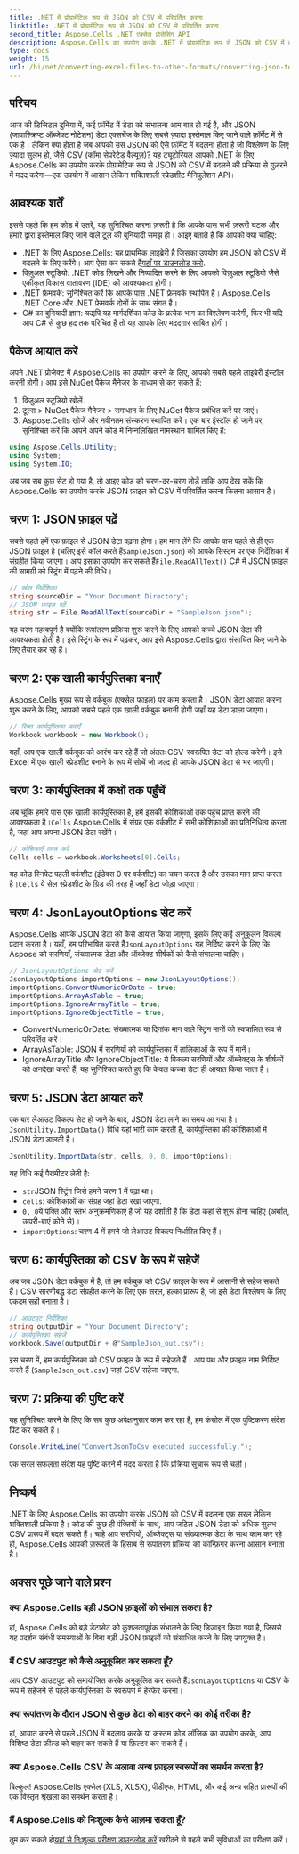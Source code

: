 ```yaml
---
title: .NET में प्रोग्रामेटिक रूप से JSON को CSV में परिवर्तित करना
linktitle: .NET में प्रोग्रामेटिक रूप से JSON को CSV में परिवर्तित करना
second_title: Aspose.Cells .NET एक्सेल प्रोसेसिंग API
description: Aspose.Cells का उपयोग करके .NET में प्रोग्रामेटिक रूप से JSON को CSV में बदलने का तरीका जानें। निर्बाध डेटा रूपांतरण सुनिश्चित करने के लिए हमारे चरण-दर-चरण मार्गदर्शिका का पालन करें।
type: docs
weight: 15
url: /hi/net/converting-excel-files-to-other-formats/converting-json-to-csv/
---
```

## परिचय
आज की डिजिटल दुनिया में, कई फ़ॉर्मेट में डेटा को संभालना आम बात हो गई है, और JSON (जावास्क्रिप्ट ऑब्जेक्ट नोटेशन) डेटा एक्सचेंज के लिए सबसे ज़्यादा इस्तेमाल किए जाने वाले फ़ॉर्मेट में से एक है। लेकिन क्या होता है जब आपको उस JSON को ऐसे फ़ॉर्मेट में बदलना होता है जो विश्लेषण के लिए ज़्यादा सुलभ हो, जैसे CSV (कॉमा सेपरेटेड वैल्यूज़)? यह ट्यूटोरियल आपको .NET के लिए Aspose.Cells का उपयोग करके प्रोग्रामेटिक रूप से JSON को CSV में बदलने की प्रक्रिया से गुज़रने में मदद करेगा—एक उपयोग में आसान लेकिन शक्तिशाली स्प्रेडशीट मैनिपुलेशन API। 
## आवश्यक शर्तें
इससे पहले कि हम कोड में उतरें, यह सुनिश्चित करना ज़रूरी है कि आपके पास सभी ज़रूरी घटक और हमारे द्वारा इस्तेमाल किए जाने वाले टूल की बुनियादी समझ हो। आइए बताते हैं कि आपको क्या चाहिए:
-  .NET के लिए Aspose.Cells: यह प्राथमिक लाइब्रेरी है जिसका उपयोग हम JSON को CSV में बदलने के लिए करेंगे। आप ऐसा कर सकते हैं[यहाँ पर डाउनलोड करो](https://releases.aspose.com/cells/net/).
- विज़ुअल स्टूडियो: .NET कोड लिखने और निष्पादित करने के लिए आपको विज़ुअल स्टूडियो जैसे एकीकृत विकास वातावरण (IDE) की आवश्यकता होगी।
- .NET फ्रेमवर्क: सुनिश्चित करें कि आपके पास .NET फ्रेमवर्क स्थापित है। Aspose.Cells .NET Core और .NET फ्रेमवर्क दोनों के साथ संगत है।
- C# का बुनियादी ज्ञान: यद्यपि यह मार्गदर्शिका कोड के प्रत्येक भाग का विश्लेषण करेगी, फिर भी यदि आप C# से कुछ हद तक परिचित हैं तो यह आपके लिए मददगार साबित होगी।
## पैकेज आयात करें
अपने .NET प्रोजेक्ट में Aspose.Cells का उपयोग करने के लिए, आपको सबसे पहले लाइब्रेरी इंस्टॉल करनी होगी। आप इसे NuGet पैकेज मैनेजर के माध्यम से कर सकते हैं:
1. विजुअल स्टूडियो खोलें.
2. टूल्स > NuGet पैकेज मैनेजर > समाधान के लिए NuGet पैकेज प्रबंधित करें पर जाएं।
3. Aspose.Cells खोजें और नवीनतम संस्करण स्थापित करें।
एक बार इंस्टॉल हो जाने पर, सुनिश्चित करें कि आपने अपने कोड में निम्नलिखित नामस्थान शामिल किए हैं:
```csharp
using Aspose.Cells.Utility;
using System;
using System.IO;
```
अब जब सब कुछ सेट हो गया है, तो आइए कोड को चरण-दर-चरण तोड़ें ताकि आप देख सकें कि Aspose.Cells का उपयोग करके JSON फ़ाइल को CSV में परिवर्तित करना कितना आसान है।
## चरण 1: JSON फ़ाइल पढ़ें
 सबसे पहले हमें एक फ़ाइल से JSON डेटा पढ़ना होगा। हम मान लेंगे कि आपके पास पहले से ही एक JSON फ़ाइल है (चलिए इसे कॉल करते हैं`SampleJson.json`) को आपके सिस्टम पर एक निर्देशिका में संग्रहीत किया जाएगा।
आप इसका उपयोग कर सकते हैं`File.ReadAllText()` C# में JSON फ़ाइल की सामग्री को स्ट्रिंग में पढ़ने की विधि।
```csharp
// स्रोत निर्देशिका
string sourceDir = "Your Document Directory";
// JSON फ़ाइल पढ़ें
string str = File.ReadAllText(sourceDir + "SampleJson.json");
```

यह चरण महत्वपूर्ण है क्योंकि रूपांतरण प्रक्रिया शुरू करने के लिए आपको कच्चे JSON डेटा की आवश्यकता होती है। इसे स्ट्रिंग के रूप में पढ़कर, आप इसे Aspose.Cells द्वारा संसाधित किए जाने के लिए तैयार कर रहे हैं।
## चरण 2: एक खाली कार्यपुस्तिका बनाएँ
Aspose.Cells मुख्य रूप से वर्कबुक (एक्सेल फाइल) पर काम करता है। JSON डेटा आयात करना शुरू करने के लिए, आपको सबसे पहले एक खाली वर्कबुक बनानी होगी जहाँ यह डेटा डाला जाएगा।
```csharp
// रिक्त कार्यपुस्तिका बनाएँ
Workbook workbook = new Workbook();
```
यहाँ, आप एक खाली वर्कबुक को आरंभ कर रहे हैं जो अंततः CSV-स्वरूपित डेटा को होल्ड करेगी। इसे Excel में एक खाली स्प्रेडशीट बनाने के रूप में सोचें जो जल्द ही आपके JSON डेटा से भर जाएगी।
## चरण 3: कार्यपुस्तिका में कक्षों तक पहुँचें
 अब चूंकि हमारे पास एक खाली कार्यपुस्तिका है, हमें इसकी कोशिकाओं तक पहुंच प्राप्त करने की आवश्यकता है।`Cells` Aspose.Cells में संग्रह एक वर्कशीट में सभी कोशिकाओं का प्रतिनिधित्व करता है, जहां आप अपना JSON डेटा रखेंगे।
```csharp
// कोशिकाएँ प्राप्त करें
Cells cells = workbook.Worksheets[0].Cells;
```
यह कोड स्निपेट पहली वर्कशीट (इंडेक्स 0 पर वर्कशीट) का चयन करता है और उसका मान प्राप्त करता है।`Cells` ये सेल स्प्रेडशीट के ग्रिड की तरह हैं जहाँ डेटा जोड़ा जाएगा।
## चरण 4: JsonLayoutOptions सेट करें
 Aspose.Cells आपके JSON डेटा को कैसे आयात किया जाएगा, इसके लिए कई अनुकूलन विकल्प प्रदान करता है। यहाँ, हम परिभाषित करते हैं`JsonLayoutOptions` यह निर्दिष्ट करने के लिए कि Aspose को सरणियाँ, संख्यात्मक डेटा और ऑब्जेक्ट शीर्षकों को कैसे संभालना चाहिए।
```csharp
// JsonLayoutOptions सेट करें
JsonLayoutOptions importOptions = new JsonLayoutOptions();
importOptions.ConvertNumericOrDate = true;
importOptions.ArrayAsTable = true;
importOptions.IgnoreArrayTitle = true;
importOptions.IgnoreObjectTitle = true;
```

- ConvertNumericOrDate: संख्यात्मक या दिनांक मान वाले स्ट्रिंग मानों को स्वचालित रूप से परिवर्तित करें।
- ArrayAsTable: JSON में सरणियों को कार्यपुस्तिका में तालिकाओं के रूप में मानें।
- IgnoreArrayTitle और IgnoreObjectTitle: ये विकल्प सरणियों और ऑब्जेक्ट्स के शीर्षकों को अनदेखा करते हैं, यह सुनिश्चित करते हुए कि केवल कच्चा डेटा ही आयात किया जाता है।
## चरण 5: JSON डेटा आयात करें
 एक बार लेआउट विकल्प सेट हो जाने के बाद, JSON डेटा लाने का समय आ गया है।`JsonUtility.ImportData()` विधि यहां भारी काम करती है, कार्यपुस्तिका की कोशिकाओं में JSON डेटा डालती है।
```csharp
JsonUtility.ImportData(str, cells, 0, 0, importOptions);
```
यह विधि कई पैरामीटर लेती है:
- `str`JSON स्ट्रिंग जिसे हमने चरण 1 में पढ़ा था।
- `cells`: कोशिकाओं का संग्रह जहां डेटा रखा जाएगा.
- `0, 0`ये पंक्ति और स्तंभ अनुक्रमणिकाएं हैं जो यह दर्शाती हैं कि डेटा कहां से शुरू होना चाहिए (अर्थात, ऊपरी-बाएं कोने से)।
- `importOptions`: चरण 4 में हमने जो लेआउट विकल्प निर्धारित किए हैं।
## चरण 6: कार्यपुस्तिका को CSV के रूप में सहेजें
अब जब JSON डेटा वर्कबुक में है, तो हम वर्कबुक को CSV फ़ाइल के रूप में आसानी से सहेज सकते हैं। CSV सारणीबद्ध डेटा संग्रहीत करने के लिए एक सरल, हल्का प्रारूप है, जो इसे डेटा विश्लेषण के लिए एकदम सही बनाता है।
```csharp
// आउटपुट निर्देशिका
string outputDir = "Your Document Directory";
// कार्यपुस्तिका सहेजें
workbook.Save(outputDir + @"SampleJson_out.csv");
```
इस चरण में, हम कार्यपुस्तिका को CSV फ़ाइल के रूप में सहेजते हैं। आप पथ और फ़ाइल नाम निर्दिष्ट करते हैं (`SampleJson_out.csv`) जहां CSV सहेजा जाएगा.
## चरण 7: प्रक्रिया की पुष्टि करें
यह सुनिश्चित करने के लिए कि सब कुछ अपेक्षानुसार काम कर रहा है, हम कंसोल में एक पुष्टिकरण संदेश प्रिंट कर सकते हैं।
```csharp
Console.WriteLine("ConvertJsonToCsv executed successfully.");
```
एक सरल सफलता संदेश यह पुष्टि करने में मदद करता है कि प्रक्रिया सुचारू रूप से चली।
## निष्कर्ष
.NET के लिए Aspose.Cells का उपयोग करके JSON को CSV में बदलना एक सरल लेकिन शक्तिशाली प्रक्रिया है। कोड की कुछ ही पंक्तियों के साथ, आप जटिल JSON डेटा को अधिक सुलभ CSV प्रारूप में बदल सकते हैं। चाहे आप सरणियों, ऑब्जेक्ट्स या संख्यात्मक डेटा के साथ काम कर रहे हों, Aspose.Cells आपकी ज़रूरतों के हिसाब से रूपांतरण प्रक्रिया को कॉन्फ़िगर करना आसान बनाता है।
## अक्सर पूछे जाने वाले प्रश्न
### क्या Aspose.Cells बड़ी JSON फ़ाइलों को संभाल सकता है?
हां, Aspose.Cells को बड़े डेटासेट को कुशलतापूर्वक संभालने के लिए डिज़ाइन किया गया है, जिससे यह प्रदर्शन संबंधी समस्याओं के बिना बड़ी JSON फ़ाइलों को संसाधित करने के लिए उपयुक्त है।
### मैं CSV आउटपुट को कैसे अनुकूलित कर सकता हूँ?
 आप CSV आउटपुट को समायोजित करके अनुकूलित कर सकते हैं`JsonLayoutOptions` या CSV के रूप में सहेजने से पहले कार्यपुस्तिका के स्वरूपण में हेरफेर करना।
### क्या रूपांतरण के दौरान JSON से कुछ डेटा को बाहर करने का कोई तरीका है?
हां, आयात करने से पहले JSON में बदलाव करके या कस्टम कोड लॉजिक का उपयोग करके, आप विशिष्ट डेटा फ़ील्ड को बाहर कर सकते हैं या फ़िल्टर कर सकते हैं।
### क्या Aspose.Cells CSV के अलावा अन्य फ़ाइल स्वरूपों का समर्थन करता है?
बिल्कुल! Aspose.Cells एक्सेल (XLS, XLSX), पीडीएफ, HTML, और कई अन्य सहित प्रारूपों की एक विस्तृत श्रृंखला का समर्थन करता है।
### मैं Aspose.Cells को निःशुल्क कैसे आज़मा सकता हूँ?
 तुम कर सकते हो[यहां से निःशुल्क परीक्षण डाउनलोड करें](https://releases.aspose.com/) खरीदने से पहले सभी सुविधाओं का परीक्षण करें।